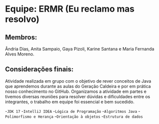 # Equipe: ERMR (Eu reclamo mas resolvo)
## Membros:
Ândria Dias, Anita Sampaio, Gaya Pizoli, Karine Santana e Maria Fernanda Alves Moreno.
## Considerações finais:
Atividade realizada em grupo com o objetivo de rever conceitos de Java que aprendemos durante as aulas do Geração Caldeira e por em prática nosso conhecimento no GitHub. Organizamos a atividade em partes e tivemos diversas reuniões para resolver dúvidas e dificuldades entre os integrantes, o trabalho em equipe foi essencial e bem sucedido. 

-`JDK 17`
-`IntelliJ IDEA`
-`Lógica de Programação`
-`Algoritmos Java`
-`Polimorfismo e Herança`
-`Orientação à objetos`
-`Estrutura de dados`

